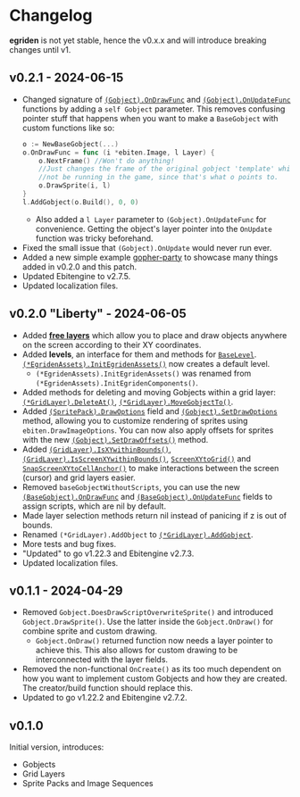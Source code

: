 # Changelog

**egriden** is not yet stable, hence the v0.x.x and will introduce breaking changes until v1.

## v0.2.1 - 2024-06-15
- Changed signature of [`(Gobject).OnDrawFunc`](https://pkg.go.dev/github.com/greenthepear/egriden#Gobject.OnDrawFunc) and [`(Gobject).OnUpdateFunc`](https://pkg.go.dev/github.com/greenthepear/egriden#Gobject.OnUpdateFunc) functions by adding a `self Gobject` parameter. This removes confusing pointer stuff that happens when you want to make a `BaseGobject` with custom functions like so:
    ```go
    o := NewBaseGobject(...)
    o.OnDrawFunc = func (i *ebiten.Image, l Layer) {
        o.NextFrame() //Won't do anything!
        //Just changes the frame of the original gobject 'template' which will
        //not be running in the game, since that's what o points to.
        o.DrawSprite(i, l)
    }
    l.AddGobject(o.Build(), 0, 0)
    ```
    - Also added a `l Layer` parameter to `(Gobject).OnUpdateFunc` for convenience. Getting the object's layer pointer into the `OnUpdate` function was tricky beforehand.
- Fixed the small issue that `(Gobject).OnUpdate` would never run ever.
- Added a new simple example [gopher-party](./examples/gopher-party/) to showcase many things added in v0.2.0 and this patch.
- Updated Ebitengine to v2.7.5.
- Updated localization files.

## v0.2.0 "Liberty" - 2024-06-05
- Added [**free layers**](https://pkg.go.dev/github.com/greenthepear/egriden#FreeLayer) which allow you to place and draw objects anywhere on the screen according to their XY coordinates.
- Added **levels**, an interface for them and methods for [`BaseLevel`](https://pkg.go.dev/github.com/greenthepear/egriden#BaseLevel). [`(*EgridenAssets).InitEgridenAssets()`](https://pkg.go.dev/github.com/greenthepear/egriden#EgridenAssets.InitEgridenAssets) now creates a default level.
    - `(*EgridenAssets).InitEgridenAssets()` was renamed from `(*EgridenAssets).InitEgridenComponents()`.
- Added methods for deleting and moving Gobjects within a grid layer: [`(*GridLayer).DeleteAt()`](https://pkg.go.dev/github.com/greenthepear/egriden#GridLayer.DeleteAt), [`(*GridLayer).MoveGobjectTo()`](https://pkg.go.dev/github.com/greenthepear/egriden#GridLayer.MoveGobjectTo).
- Added [`(SpritePack).DrawOptions`](https://pkg.go.dev/github.com/greenthepear/egriden#SpritePack.DrawOptions) field and [`(Gobject).SetDrawOptions`](https://pkg.go.dev/github.com/greenthepear/egriden#Gobject.SetDrawOptions) method, allowing you to customize rendering of sprites using `ebiten.DrawImageOptions`. You can now also apply offsets for sprites with the new [`(Gobject).SetDrawOffsets()`](https://pkg.go.dev/github.com/greenthepear/egriden#Gobject.SetDrawOffsets) method.
- Added [`(GridLayer).IsXYwithinBounds()`](https://pkg.go.dev/github.com/greenthepear/egriden#GridLayer.IsXYwithinBounds), [`(GridLayer).IsScreenXYwithinBounds()`](https://pkg.go.dev/github.com/greenthepear/egriden#GridLayer.IsScreenXYwithinBounds), [`ScreenXYtoGrid()`](https://pkg.go.dev/github.com/greenthepear/egriden#ScreenXYtoGrid) and [`SnapScreenXYtoCellAnchor()`](https://pkg.go.dev/github.com/greenthepear/egriden#SnapScreenXYtoCellAnchor) to make interactions between the screen (cursor) and grid layers easier.
- Removed `baseGobjectWithoutScripts`, you can use the new [`(BaseGobject).OnDrawFunc`](https://pkg.go.dev/github.com/greenthepear/egriden#BaseGobject.OnDrawFunc) and [`(BaseGobject).OnUpdateFunc`](https://pkg.go.dev/github.com/greenthepear/egriden#BaseGobject.OnUpdateFunc) fields to assign scripts, which are nil by default.
- Made layer selection methods return nil instead of panicing if z is out of bounds.
- Renamed `(*GridLayer).AddObject` to [`(*GridLayer).AddGobject`](https://pkg.go.dev/github.com/greenthepear/egriden#GridLayer.AddGobject).
- More tests and bug fixes.
- "Updated" to go v1.22.3 and Ebitengine v2.7.3.
- Updated localization files.

## v0.1.1 - 2024-04-29

- Removed `Gobject.DoesDrawScriptOverwriteSprite()` and introduced `Gobject.DrawSprite()`. Use the latter inside the `Gobject.OnDraw()` for combine sprite and custom drawing.
    - `Gobject.OnDraw()` returned function now needs a layer pointer to achieve this. This also allows for custom drawing to be interconnected with the layer fields.
- Removed the non-functional `OnCreate()` as its too much dependent on how you want to implement custom Gobjects and how they are created. The creator/build function should replace this.
- Updated to go v1.22.2 and Ebitengine v2.7.2.

## v0.1.0

Initial version, introduces:
- Gobjects
- Grid Layers
- Sprite Packs and Image Sequences
